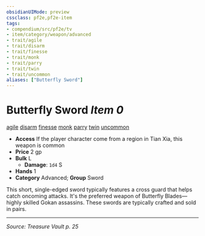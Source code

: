```yaml
---
obsidianUIMode: preview
cssclass: pf2e,pf2e-item
tags:
- compendium/src/pf2e/tv
- item/category/weapon/advanced
- trait/agile
- trait/disarm
- trait/finesse
- trait/monk
- trait/parry
- trait/twin
- trait/uncommon
aliases: ["Butterfly Sword"]
---
```

# Butterfly Sword *Item 0*  
[agile](agile.md "Agile Weapon Trait")  [disarm](Reference/Rules/Traits/disarm.md "Disarm Weapon Trait")  [finesse](finesse.md "Finesse Weapon Trait")  [monk](Reference/Rules/Traits/monk.md "Monk Class Trait")  [parry](parry.md "Parry Weapon Trait")  [twin](twin.md "Twin Weapon Trait")  [uncommon](uncommon.md "Uncommon Rarity Trait")  

- **Access** If the player character come from a region in Tian Xia, this weapon is common
- **Price** 2 gp
- **Bulk** L
  - **Damage**: `1d4` S
- **Hands** 1
- **Category** Advanced; **Group** Sword 

This short, single-edged sword typically features a cross guard that helps catch oncoming attacks. It's the preferred weapon of Butterfly Blades—highly skilled Gokan assassins. These swords are typically crafted and sold in pairs.


---
*Source: Treasure Vault p. 25*